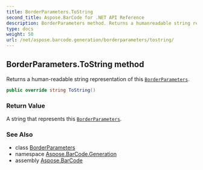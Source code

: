 ```yaml
---
title: BorderParameters.ToString
second_title: Aspose.BarCode for .NET API Reference
description: BorderParameters method. Returns a humanreadable string representation of this BorderParameters
type: docs
weight: 50
url: /net/aspose.barcode.generation/borderparameters/tostring/
---
```

## BorderParameters.ToString method

Returns a human-readable string representation of this [`BorderParameters`](../).

```csharp
public override string ToString()
```

### Return Value

A string that represents this [`BorderParameters`](../).

### See Also

* class [BorderParameters](../)
* namespace [Aspose.BarCode.Generation](../../borderparameters/)
* assembly [Aspose.BarCode](../../../)


